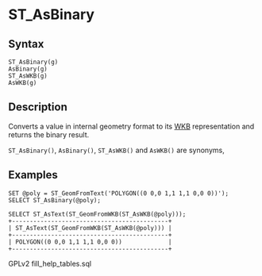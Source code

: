 
# ST_AsBinary

## Syntax


```
ST_AsBinary(g)
AsBinary(g)
ST_AsWKB(g)
AsWKB(g)
```

## Description


Converts a value in internal geometry format to its [WKB](well-known-binary-wkb-format.md) representation and returns the binary result.


`ST_AsBinary()`, `AsBinary()`, `ST_AsWKB()` and `AsWKB()` are synonyms,


## Examples


```
SET @poly = ST_GeomFromText('POLYGON((0 0,0 1,1 1,1 0,0 0))');
SELECT ST_AsBinary(@poly);

SELECT ST_AsText(ST_GeomFromWKB(ST_AsWKB(@poly)));
+--------------------------------------------+
| ST_AsText(ST_GeomFromWKB(ST_AsWKB(@poly))) |
+--------------------------------------------+
| POLYGON((0 0,0 1,1 1,1 0,0 0))             |
+--------------------------------------------+
```


GPLv2 fill_help_tables.sql

